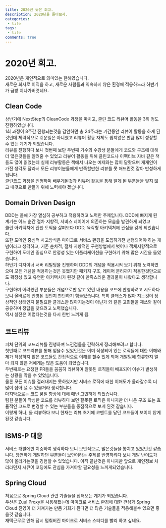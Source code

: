 ```yaml
---
title: 2020년 늦은 회고.
description: 2020년을 돌아보자.
categories:
 - life
tags:
 - life
comments: true
---
```


# 2020년 회고.
2020년은 개인적으로 의미있는 한해였습니다.  
새로운 회사로 이직을 하고, 새로운 사람들과 익숙하지 않은 환경에 적응하느라 하반기가 금방 지나가버렷네요.  

## Clean Code 
상반기에 NextStep의 CleanCode 과정을 마치고, 클린 코드 리뷰어 활동을 3회 정도 진행하였습니다.  
1회 과정이 8주간 진행되는것을 감안하면 총 24주라는 기간동안 리뷰어 활동을 하게 된것인데 체력적으로 쉬운일은 아니였고 리뷰어 활동 자체도 쉽지않은 만큼 많이 성장할 수 있는 계기가 되었습니다.   
리뷰를 진행하다 보니 첫번째 보단 두번째 기수의 수강생 분들에게 코드와 구조에 대해 더 많은것들을 알려줄 수 있었고 리뷰어 활동을 위해 클린코드나 이펙티브 자바 같은 책들도 많이 읽었는데 
실제 리뷰활동은 책에서 나오는 예제와는 많이 달랏으며 개개인이 가진 생각도 달라서 모든 리뷰이분들에게 만족할만한 리뷰를 못 해드린것 같아 반성하게 됩니다.   
클린코드 과정을 진행하며 배우게된것과 리뷰어 활동을 통해 알게 된 부분들을 잊지 않고 내것으로 만들기 위해 노력해야 겠습니다.   


## Domain Driven Design
DDD는 올해 가장 열심히 공부하고 적용하려고 노력한 주제입니다. DDD에 빠지게 된 계기는 어느 순간 절차 지향적, 서비스 레이어에 의존하는 모습을 발견하게 되었고   
클린 아키텍처에 관한 토픽을 살펴보다 DDD, 육각형 아키텍처에 관심을 갖게 되었습니다.   
또한 도메인 중심적 사고방식은 마이크로 서비스 환경을 도입하기전 선행되어야 하는 개념이라고 생각하고, 기존 순차적, 절차 지향적인 구현방법에서 벗어나 
객체지향적으로 구현하여 도메인 중심으로 안정성 있는 어플리케이션을 구현하기 위해 많은 시간을 들였습니다.   
하반기 디자이너 서버 리빌딩을 진행하며 DDD의 개념을 적용시켜 보기 위해 노력하였으며 모든 개념을 적용하는것은 못했지만 패키지 구조, 레이어 분리까지 적용한것만으로도 확장성 있고 
유연한 아키텍처가 된것 같아 만족스러운 결과물이 나왔다고 생각합니다.  
구현하며 어려웠던 부분들은 개념으로만 알고 있던 내용을 코드에 반영하려고 시도하다보니 올바르게 반영된 것인지 판단하기 힘들었습니다. 특히 클래스가 많아 지는것이 정상적인 상태인지 
불필요한 클래스만 많아지는것이 아닌가 와 같은 고민들을 제쓰와 같이 공유하며 정답을 찾으려고 노력했습니다.   
역시 실전은 어렵다는것을 다시 한번 느끼게 됨.  

## 코드리뷰
피처 단위의 코드리뷰를 진행하며 느낀점들을 간략하게 정리해보려고 합니다.   
첫번째로 코드리뷰를 통해 얻을수 있었던것은 이미 작성되어 있는 로직들에 대한 이해와 제가 작성하지 않은 코드들도 간접적으로 이해를 할수 있게 되어 
개발팀에 합류한지 얼마 되지 않은 저에게는 많은 도움이 되었습니다.   
두번째로는 요청한 PR들을 꼼꼼히 리뷰하여 잘못된 로직들이 배포되어 이슈가 발생하는 상황을 막을 수 있었습니다.   
물론 모든 이슈를 걸러내지는 못하였지만 서비스 로직에 대한 이해도가 올라갈수록 더 많이 잡아 낼 수 있을거라 생각합니다.   
마지막으로는 코드 품질 향상에 대해 매번 고민하게 되었습니다.   
팀원 분들이 작성한 코드를 리뷰하다 보면 잘못된 로직은 아니지만 더 나은 구조 또는 효율적인 코드로 변경할 수 있는 부분들을 중점적으로 보게 된것 같습니다.   
이렇게 하나, 둘 리뷰하다 보니 현재는 리뷰 초기에 코멘트를 달던 코드들이 보이지 않게 된것 같습니다.   


## ISMS-P 대응
서비스 개발에만 치중하여 생각하다 보니 보안적으로, 많은것들을 놓치고 있었던것 같습니다. 당연하게 개발하던 부분들이 보안이라는 주제를 반영하려다 보니 개발 난이도가 많이 올라가는것을 
경험할 수 있었습니다. 아직 끝난것은 아니지만 앞으로 개인정보 처리라던지 시큐어 코딩에도 관심을 가져야할 필요성을 느끼게되었습니다.   


## Spring Cloud 
처음으로 Spring Cloud 관련 기술들을 접해보는 계기가 되었습니다.   
우선은 Zuul Proxy을 사용해봤는데 마이크로 서비스 환경에 대한 관심과 Spring Cloud 진영이 더 커져가는 만큼 기회가 된다면 더 많은 기술들을 적용해볼수 있으면 좋을것 같습니다.  
재택근무로 인해 잠시 멈춰버린 마이크로 서비스 스터디를 빨리 하고 싶네요.   
